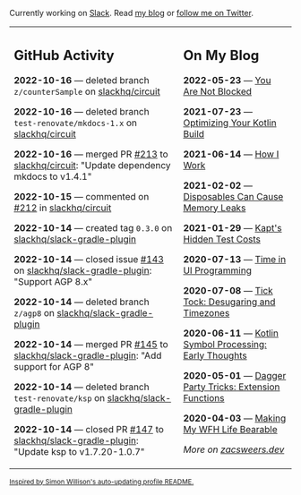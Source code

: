 Currently working on [Slack](https://slack.com/). Read [my blog](https://zacsweers.dev/) or [follow me on Twitter](https://twitter.com/ZacSweers).

<table><tr><td valign="top" width="60%">

## GitHub Activity
<!-- githubActivity starts -->
**2022-10-16** — deleted branch `z/counterSample` on [slackhq/circuit](https://github.com/slackhq/circuit)

**2022-10-16** — deleted branch `test-renovate/mkdocs-1.x` on [slackhq/circuit](https://github.com/slackhq/circuit)

**2022-10-16** — merged PR [#213](https://github.com/slackhq/circuit/pull/213) to [slackhq/circuit](https://github.com/slackhq/circuit): "Update dependency mkdocs to v1.4.1"

**2022-10-15** — commented on [#212](https://github.com/slackhq/circuit/pull/212#issuecomment-1279650982) in [slackhq/circuit](https://github.com/slackhq/circuit)

**2022-10-14** — created tag `0.3.0` on [slackhq/slack-gradle-plugin](https://github.com/slackhq/slack-gradle-plugin)

**2022-10-14** — closed issue [#143](https://github.com/slackhq/slack-gradle-plugin/issues/143) on [slackhq/slack-gradle-plugin](https://github.com/slackhq/slack-gradle-plugin): "Support AGP 8.x"

**2022-10-14** — deleted branch `z/agp8` on [slackhq/slack-gradle-plugin](https://github.com/slackhq/slack-gradle-plugin)

**2022-10-14** — merged PR [#145](https://github.com/slackhq/slack-gradle-plugin/pull/145) to [slackhq/slack-gradle-plugin](https://github.com/slackhq/slack-gradle-plugin): "Add support for AGP 8"

**2022-10-14** — deleted branch `test-renovate/ksp` on [slackhq/slack-gradle-plugin](https://github.com/slackhq/slack-gradle-plugin)

**2022-10-14** — closed PR [#147](https://github.com/slackhq/slack-gradle-plugin/pull/147) to [slackhq/slack-gradle-plugin](https://github.com/slackhq/slack-gradle-plugin): "Update ksp to v1.7.20-1.0.7"
<!-- githubActivity ends -->
</td><td valign="top" width="40%">

## On My Blog
<!-- blog starts -->
**2022-05-23** — [You Are Not Blocked](https://www.zacsweers.dev/you-are-not-blocked/)

**2021-07-23** — [Optimizing Your Kotlin Build](https://www.zacsweers.dev/optimizing-your-kotlin-build/)

**2021-06-14** — [How I Work](https://www.zacsweers.dev/how-i-work/)

**2021-02-02** — [Disposables Can Cause Memory Leaks](https://www.zacsweers.dev/disposables-can-cause-memory-leaks/)

**2021-01-29** — [Kapt's Hidden Test Costs](https://www.zacsweers.dev/kapts-hidden-test-costs/)

**2020-07-13** — [Time in UI Programming](https://www.zacsweers.dev/time-in-ui/)

**2020-07-08** — [Tick Tock: Desugaring and Timezones](https://www.zacsweers.dev/ticktock-desugaring-timezones/)

**2020-06-11** — [Kotlin Symbol Processing: Early Thoughts](https://www.zacsweers.dev/kotlin-symbol-processor-early-thoughts/)

**2020-05-01** — [Dagger Party Tricks: Extension Functions](https://www.zacsweers.dev/dagger-party-tricks-extension-functions/)

**2020-04-03** — [Making My WFH Life Bearable](https://www.zacsweers.dev/making-wfh-life-bearable/)
<!-- blog ends -->
_More on [zacsweers.dev](https://zacsweers.dev/)_
</td></tr></table>

<sub><a href="https://simonwillison.net/2020/Jul/10/self-updating-profile-readme/">Inspired by Simon Willison's auto-updating profile README.</a></sub>